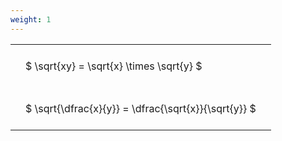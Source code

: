 ```yaml
---
weight: 1
---
```


<style type="text/css">
#T_14bc9 th.col_heading {
  text-align: left;
  font-size: 1em;
}
#T_14bc9 td {
  text-align: left;
  font-size: 1em;
  padding: 1.5em;
}
</style>
<table id="T_14bc9">
  <thead>
  </thead>
  <tbody>
    <tr>
      <td id="T_14bc9_row0_col0" class="data row0 col0" >$ \sqrt{xy} = \sqrt{x} \times \sqrt{y} $</td>
    </tr>
    <tr>
      <td id="T_14bc9_row1_col0" class="data row1 col0" >$ \sqrt{\dfrac{x}{y}} = \dfrac{\sqrt{x}}{\sqrt{y}} $</td>
    </tr>
  </tbody>
</table>
